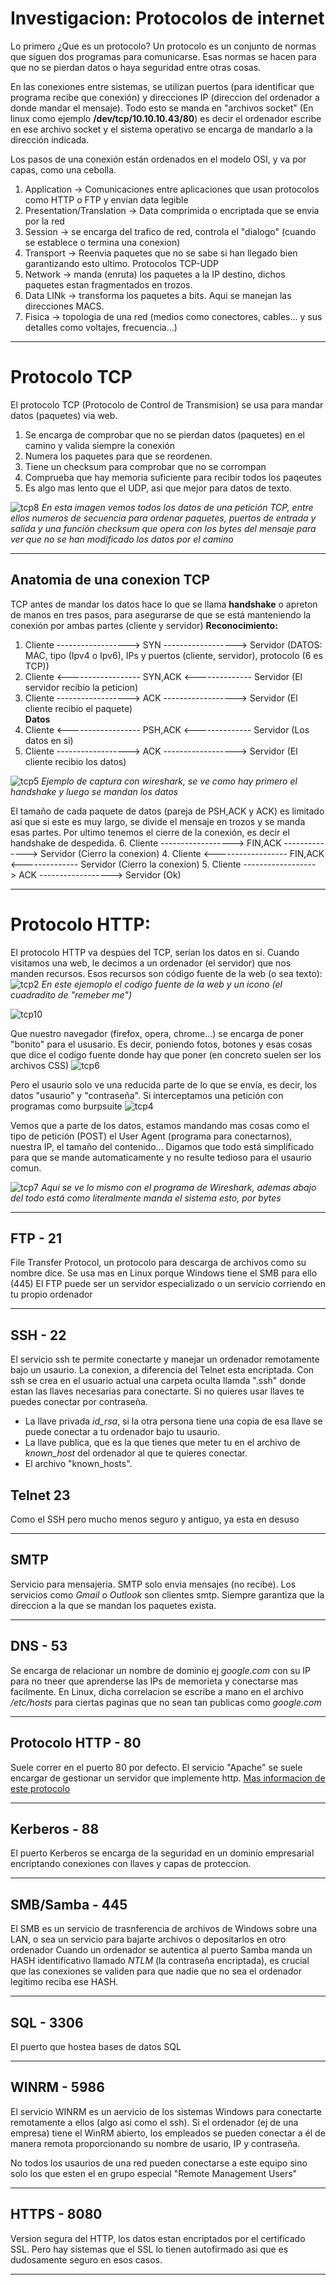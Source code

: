 # Investigacion: Protocolos de internet

Lo primero ¿Que es un protocolo? 
Un protocolo es un conjunto de normas que siguen dos programas para comunicarse. Esas normas se hacen para que no se pierdan datos o haya seguridad entre otras cosas.

En las conexiones entre sistemas, se utilizan puertos (para identificar que programa recibe que conexión) y direcciones IP (direccion del ordenador a donde mandar
el mensaje). Todo esto se manda en "archivos socket" (En linux como ejemplo **/dev/tcp/10.10.10.43/80**) es decir el ordenador escribe en ese archivo socket y el
sistema operativo se encarga de mandarlo a la dirección indicada.

Los pasos de una conexión están ordenados en el modelo OSI, y va por capas, como una cebolla.

1. Application -> Comunicaciones entre aplicaciones que usan protocolos como HTTP o FTP y envian data legible  
2. Presentation/Translation -> Data comprimida o encriptada que se envia por la red  
3. Session -> se encarga del trafico de red, controla el "dialogo" (cuando se establece o termina una conexion)  
4. Transport -> Reenvia paquetes que no se sabe si han llegado bien garantizando esto ultimo. Protocolos TCP-UDP  
5. Network -> manda (enruta) los paquetes a la IP destino, dichos paquetes estan fragmentados en trozos.  
6. Data LINk -> transforma los paquetes a bits. Aqui se manejan las direcciones MACS.  
7. Fisica -> topologia de una red (medios como conectores, cables... y sus detalles como voltajes, frecuencia...)  


----------------------------------------
# Protocolo TCP
El protocolo TCP (Protocolo de Control de Transmision) se usa para mandar datos (paquetes) via web. 

1. Se encarga de comprobar que no se pierdan datos (paquetes) en el camino y valida siempre la conexión  
2. Numera los paquetes para que se reordenen.  
3. Tiene un checksum para comprobar que no se corrompan  
4. Comprueba que hay memoria suficiente para recibir todos los paqeutes  
5. Es algo mas lento que el UDP, asi que mejor para datos de texto.  

![tcp8](https://user-images.githubusercontent.com/96772264/207854226-3652f00a-9e79-4a14-805e-e00f170befa2.PNG)
*En esta imagen vemos todos los datos de una petición TCP, entre ellos numeros de secuencia para ordenar paquetes, puertos de entrada y salida y una función
checksum que opera con los bytes del mensaje para ver que no se han modificado los datos por el camino*

--------------------------------------------
## Anatomia de una conexion TCP
TCP antes de mandar los datos hace lo que se llama **handshake** o apreton de manos en tres pasos, para asegurarse de que se está manteniendo la conexión por ambas
partes (cliente y servidor)
**Reconocimiento:**  
1. Cliente    ------------------> SYN ------------------>  Servidor    (DATOS: MAC, tipo (Ipv4 o Ipv6), IPs y puertos (cliente, servidor), protocolo (6 es TCP))   
2. Cliente    <------------------ SYN,ACK <--------------  Servidor    (El servidor recibio la peticion)   
3. Cliente    ------------------> ACK ------------------>  Servidor    (El cliente recibio el paquete)  
**Datos**   
4. Cliente    <------------------ PSH,ACK <--------------  Servidor    (Los datos en si)  
5. Cliente    ------------------> ACK ------------------>  Servidor    (El cliente recibio los datos)  

![tcp5](https://user-images.githubusercontent.com/96772264/207855039-3337c2cd-2c3a-47a2-92c5-ea83510feac3.PNG)
*Ejemplo de captura con wireshark, se ve como hay primero el handshake y luego se mandan los datos*

El tamaño de cada paquete de datos (pareja de PSH,ACK y ACK) es limitado asi que si este es muy largo, se divide el mensaje en trozos y se manda esas partes.
Por ultimo tenemos el cierre de la conexión, es decir el handshake de despedida.
6. Cliente    ------------------> FIN,ACK -------------->  Servidor    (Cierro la conexion)
4. Cliente    <------------------ FIN,ACK <--------------  Servidor    (Cierro la conexion)
5. Cliente    ------------------> ACK ------------------>  Servidor    (Ok)

----------------------------------------
# Protocolo HTTP:

El protocolo HTTP va despúes del TCP, serían los datos en sí.
Cuando visitamos una web, le decimos a un ordenador (el servidor) que nos manden recursos. Esos recursos son código fuente de la web (o sea texto):  
![tcp2](https://user-images.githubusercontent.com/96772264/207856482-d3b8c438-b372-44aa-9721-2850f6d824b1.PNG)
*En este ejemoplo el codigo fuente de la web y un icono (el cuadradito de "remeber me")* 

![tcp10](https://user-images.githubusercontent.com/96772264/207855793-423c60d0-bbc9-4b6a-8180-348508ea8b2f.PNG)

Que nuestro navegador (firefox, opera, chrome...) se encarga de poner "bonito" para el ususario. Es decir, poniendo fotos, botones y esas cosas que dice el codigo
fuente donde hay que poner (en concreto suelen ser los archivos CSS)
![tcp6](https://user-images.githubusercontent.com/96772264/207855987-fefae2fd-5db6-4ae6-b58b-197c8d7c7e7c.PNG)

Pero el usaurio solo ve una reducida parte de lo que se envía, es decir, los datos "usaurio" y "contraseña". Si interceptamos una petición con programas como burpsuite
![tcp4](https://user-images.githubusercontent.com/96772264/207856139-d6475ce2-4c2b-4c87-924a-9bfce0e30a87.PNG)

Vemos que a parte de los datos, estamos mandando mas cosas como el tipo de petición (POST) el User Agent (programa para conectarnos), nuestra IP, el tamaño del
contenido... Digamos que todo está simplificado para que se mande automaticamente y no resulte tedioso para el usaurio comun.

![tcp7](https://user-images.githubusercontent.com/96772264/207856982-bf26c916-092f-4ec1-bf15-d66dafcbd2c5.PNG)
*Aqui se ve lo mismo con el programa de Wireshark, ademas abajo del todo está como literalmente manda el sistema esto, por bytes*

------------------------------------------------------------

## FTP - 21
File Transfer Protocol, un protocolo para descarga de archivos como su nombre dice. Se usa mas en Linux porque Windows tiene el SMB para ello (445) 
El FTP puede ser un servidor especializado o un servicio corriendo en tu propio ordenador

------------------------------------------------------------

## SSH - 22 
El servicio ssh te permite conectarte y manejar un ordenador remotamente bajo un usaurio. La conexion, a diferencia del Telnet esta encriptada.
Con ssh se crea en el usuario actual una carpeta oculta llamda ".ssh" donde estan las llaves necesarias para conectarte. Si no quieres usar llaves te puedes 
conectar por contraseña.

- La llave privada *id_rsa*, si la otra persona tiene una copia de esa llave se puede conectar a tu ordenador bajo tu usaurio.
- La llave publica, que es la que tienes que meter tu en el archivo de *known_host* del ordenador al que te quieres conectar.
- El archivo "known_hosts".

## Telnet 23
Como el SSH pero mucho menos seguro y antiguo, ya esta en desuso

------------------------------------------------------------

## SMTP
Servicio para mensajeria. SMTP solo envia mensajes (no recibe). Los servicios como *Gmail* o *Outlook* son clientes smtp. Siempre garantiza que la direccion
a la que se mandan los paquetes exista.

------------------------------------------------------------

## DNS - 53
Se encarga de relacionar un nombre de dominio ej *google.com* con su IP para no tneer que aprenderse las IPs de memorieta y conectarse mas facilmente. 
En Linux, dicha correlacion se escribe a mano en el archivo */etc/hosts* para ciertas paginas que no sean tan publicas como *google.com*

------------------------------------------------------------

## Protocolo HTTP - 80
Suele correr en el puerto 80 por defecto.
El servicio "Apache" se suele encargar de gestionar un servidor que implemente http.
[Mas informacion de este protocolo](https://github.com/CUCUxii/Informatica/blob/main/Web/Protocolo_http.md)

------------------------------------------------------------

## Kerberos - 88
El puerto Kerberos se encarga de la seguridad en un dominio empresarial encriptando conexiones con llaves y capas de proteccion.

------------------------------------------------------------

## SMB/Samba - 445 
El SMB es un servicio de trasnferencia de archivos de Windows sobre una LAN, o sea un servicio para bajarte archivos o depositarlos en otro ordenador
Cuando un ordenador se autentica al puerto Samba manda un HASH identificativo llamado *NTLM* (la contraseña encriptada), es crucial que las conexiones se validen
para que nadie que no sea el ordenador legitimo reciba ese HASH.

------------------------------------------------------------

## SQL - 3306
El puerto que hostea bases de datos SQL

------------------------------------------------------------

## WINRM - 5986
El servicio WINRM es un aervicio de los sistemas Windows para conectarte remotamente a ellos (algo asi como el ssh).
Si el ordenador (ej de una empresa) tiene el WinRM abierto, los empleados se pueden conectar a él de manera remota proporcionando su nombre de usario,
IP y contraseña.

No todos los usaurios de una red pueden conectarse a este equipo sino solo los que esten el en grupo especial "Remote Management Users"

------------------------------------------------------------

## HTTPS - 8080
Version segura del HTTP, los datos estan encriptados por el certificado SSL. Pero hay sistemas que el SSL lo tienen autofirmado asi que es dudosamente seguro en esos
casos.

------------------------------------------------------------




